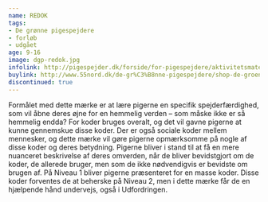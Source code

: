 ```yaml
---
name: REDOK
tags:
- De grønne pigespejdere
- forløb
- udgået
age: 9-16
image: dgp-redok.jpg
infolink: http://pigespejder.dk/forside/for-pigespejdere/aktivitetsmateriale/udfordringsmaerker-for-spejdere-seniorspejdere/overleveren/redok/
buylink: http://www.55nord.dk/de-gr%C3%B8nne-pigespejdere/shop-de-groenne-pigespejdere/maerker-2/redok-de-groenne-pigespejdere
discontinued: true
---
```

Formålet med dette mærke er at lære pigerne en specifik spejderfærdighed, som vil åbne deres øjne
for en hemmelig verden – som måske ikke er så hemmelig endda? For koder bruges overalt, og det
vil gavne pigerne at kunne gennemskue disse koder. Der er også sociale koder mellem mennesker,
og dette mærke vil gøre pigerne opmærksomme på nogle af disse koder og deres betydning. Pigerne
bliver i stand til at få en mere nuanceret beskrivelse af deres omverden, når de bliver bevidstgjort
om de koder, de allerede bruger, men som de ikke nødvendigvis er bevidste om brugen af.
På Niveau 1 bliver pigerne præsenteret for en masse koder. Disse koder forventes de at beherske på
Niveau 2, men i dette mærke får de en hjælpende hånd undervejs, også i Udfordringen.
